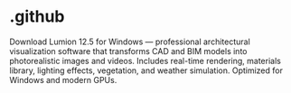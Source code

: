 # .github
Download Lumion 12.5 for Windows — professional architectural visualization software that transforms CAD and BIM models into photorealistic images and videos. Includes real-time rendering, materials library, lighting effects, vegetation, and weather simulation. Optimized for Windows and modern GPUs.
